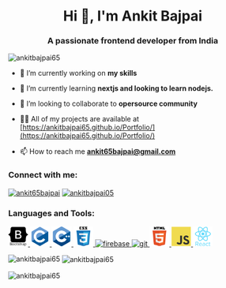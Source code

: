 <h1 align="center">Hi 👋, I'm Ankit Bajpai</h1>
<h3 align="center">A passionate frontend developer from India</h3>

<p align="left"> <img src="https://komarev.com/ghpvc/?username=ankitbajpai65&label=Profile%20views&color=0e75b6&style=flat" alt="ankitbajpai65" /> </p>

- 🔭 I’m currently working on **my skills**

- 🌱 I’m currently learning **nextjs and looking to learn nodejs.**

- 👯 I’m looking to collaborate to **opersource community**

- 👨‍💻 All of my projects are available at [https://ankitbajpai65.github.io/Portfolio/](https://ankitbajpai65.github.io/Portfolio/)

- 📫 How to reach me **ankit65bajpai@gmail.com**

<h3 align="left">Connect with me:</h3>
<p align="left">
<a href="https://linkedin.com/in/ankit65bajpai" target="blank"><img align="center" src="https://raw.githubusercontent.com/rahuldkjain/github-profile-readme-generator/master/src/images/icons/Social/linked-in-alt.svg" alt="ankit65bajpai" height="30" width="40" /></a>
<a href="https://instagram.com/ankitbajpai05" target="blank"><img align="center" src="https://raw.githubusercontent.com/rahuldkjain/github-profile-readme-generator/master/src/images/icons/Social/instagram.svg" alt="ankitbajpai05" height="30" width="40" /></a>
</p>

<h3 align="left">Languages and Tools:</h3>
<p align="left"> <a href="https://getbootstrap.com" target="_blank" rel="noreferrer"> <img src="https://raw.githubusercontent.com/devicons/devicon/master/icons/bootstrap/bootstrap-plain-wordmark.svg" alt="bootstrap" width="40" height="40"/> </a> <a href="https://www.cprogramming.com/" target="_blank" rel="noreferrer"> <img src="https://raw.githubusercontent.com/devicons/devicon/master/icons/c/c-original.svg" alt="c" width="40" height="40"/> </a> <a href="https://www.w3schools.com/cpp/" target="_blank" rel="noreferrer"> <img src="https://raw.githubusercontent.com/devicons/devicon/master/icons/cplusplus/cplusplus-original.svg" alt="cplusplus" width="40" height="40"/> </a> <a href="https://www.w3schools.com/css/" target="_blank" rel="noreferrer"> <img src="https://raw.githubusercontent.com/devicons/devicon/master/icons/css3/css3-original-wordmark.svg" alt="css3" width="40" height="40"/> </a> <a href="https://firebase.google.com/" target="_blank" rel="noreferrer"> <img src="https://www.vectorlogo.zone/logos/firebase/firebase-icon.svg" alt="firebase" width="40" height="40"/> </a> <a href="https://git-scm.com/" target="_blank" rel="noreferrer"> <img src="https://www.vectorlogo.zone/logos/git-scm/git-scm-icon.svg" alt="git" width="40" height="40"/> </a> <a href="https://www.w3.org/html/" target="_blank" rel="noreferrer"> <img src="https://raw.githubusercontent.com/devicons/devicon/master/icons/html5/html5-original-wordmark.svg" alt="html5" width="40" height="40"/> </a> <a href="https://developer.mozilla.org/en-US/docs/Web/JavaScript" target="_blank" rel="noreferrer"> <img src="https://raw.githubusercontent.com/devicons/devicon/master/icons/javascript/javascript-original.svg" alt="javascript" width="40" height="40"/> </a> <a href="https://reactjs.org/" target="_blank" rel="noreferrer"> <img src="https://raw.githubusercontent.com/devicons/devicon/master/icons/react/react-original-wordmark.svg" alt="react" width="40" height="40"/> </a> </p>

<p><img align="left" src="https://github-readme-stats.vercel.app/api/top-langs?username=ankitbajpai65&show_icons=true&locale=en&layout=compact" alt="ankitbajpai65" /></p>

<p>&nbsp;<img align="center" src="https://github-readme-stats.vercel.app/api?username=ankitbajpai65&show_icons=true&locale=en" alt="ankitbajpai65" /></p>

<p><img align="center" src="https://github-readme-streak-stats.herokuapp.com/?user=ankitbajpai65&" alt="ankitbajpai65" /></p>
